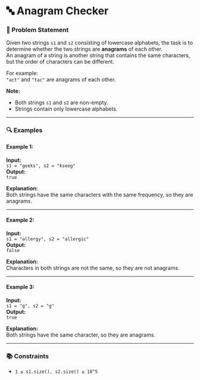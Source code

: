 # 🔤 Anagram Checker

### 📝 Problem Statement

Given two strings `s1` and `s2` consisting of lowercase alphabets, the task is to determine whether the two strings are **anagrams** of each other.  
An anagram of a string is another string that contains the same characters, but the order of characters can be different.

For example:  
`"act"` and `"tac"` are anagrams of each other.

**Note:**

- Both strings `s1` and `s2` are non-empty.
- Strings contain only lowercase alphabets.

---

### 🔍 Examples

#### Example 1:

**Input:**  
`s1 = "geeks", s2 = "kseeg"`  
**Output:**  
`true`

**Explanation:**  
Both strings have the same characters with the same frequency, so they are anagrams.

---

#### Example 2:

**Input:**  
`s1 = "allergy", s2 = "allergic"`  
**Output:**  
`false`

**Explanation:**  
Characters in both strings are not the same, so they are not anagrams.

---

#### Example 3:

**Input:**  
`s1 = "g", s2 = "g"`  
**Output:**  
`true`

**Explanation:**  
Both strings have the same character, so they are anagrams.

---

### 📚 Constraints

- `1 ≤ s1.size(), s2.size() ≤ 10^5`
